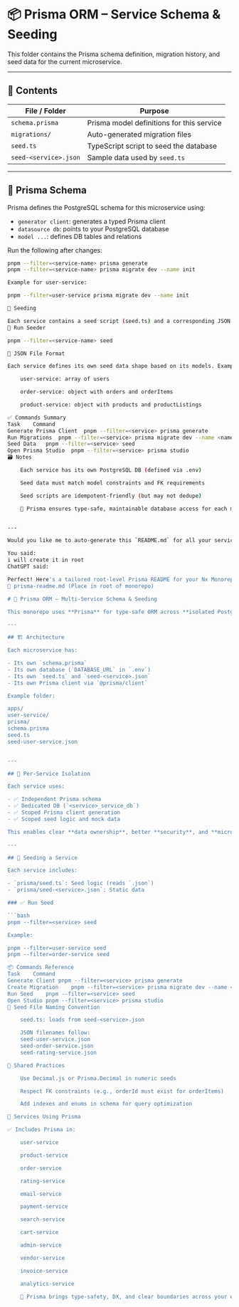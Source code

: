 # 📦 Prisma ORM – Service Schema & Seeding

This folder contains the Prisma schema definition, migration history, and seed data for the current microservice.

---

## 📁 Contents

| File / Folder         | Purpose                                   |
| --------------------- | ----------------------------------------- |
| `schema.prisma`       | Prisma model definitions for this service |
| `migrations/`         | Auto-generated migration files            |
| `seed.ts`             | TypeScript script to seed the database    |
| `seed-<service>.json` | Sample data used by `seed.ts`             |

---

## 📜 Prisma Schema

Prisma defines the PostgreSQL schema for this microservice using:

- `generator client`: generates a typed Prisma client
- `datasource db`: points to your PostgreSQL database
- `model ...`: defines DB tables and relations

Run the following after changes:

````bash
pnpm --filter=<service-name> prisma generate
pnpm --filter=<service-name> prisma migrate dev --name init

Example for user-service:

pnpm --filter=user-service prisma migrate dev --name init

🌱 Seeding

Each service contains a seed script (seed.ts) and a corresponding JSON file (seed-<service>.json) to load mock data.
🔁 Run Seeder

pnpm --filter=<service-name> seed

📄 JSON File Format

Each service defines its own seed data shape based on its models. Examples:

    user-service: array of users

    order-service: object with orders and orderItems

    product-service: object with products and productListings

✅ Commands Summary
Task	Command
Generate Prisma Client	pnpm --filter=<service> prisma generate
Run Migrations	pnpm --filter=<service> prisma migrate dev --name <name>
Seed Data	pnpm --filter=<service> seed
Open Prisma Studio	pnpm --filter=<service> prisma studio
🗃️ Notes

    Each service has its own PostgreSQL DB (defined via .env)

    Seed data must match model constraints and FK requirements

    Seed scripts are idempotent-friendly (but may not dedupe)

    🔐 Prisma ensures type-safe, maintainable database access for each microservice in a modular, isolated schema design.


---

Would you like me to auto-generate this `README.md` for all your service folders as `apps/<service>/prisma/README.md`?

You said:
i will create it in root
ChatGPT said:

Perfect! Here's a tailored root-level Prisma README for your Nx Monorepo e-commerce platform:
📁 prisma-readme.md (Place in root of monorepo)

# 🧾 Prisma ORM – Multi-Service Schema & Seeding

This monorepo uses **Prisma** for type-safe ORM across **isolated PostgreSQL databases per microservice**.

---

## 🏗️ Architecture

Each microservice has:

- Its own `schema.prisma`
- Its own database (`DATABASE_URL` in `.env`)
- Its own `seed.ts` and `seed-<service>.json`
- Its own Prisma client via `@prisma/client`

Example folder:

apps/
user-service/
prisma/
schema.prisma
seed.ts
seed-user-service.json


---

## 🧬 Per-Service Isolation

Each service uses:

- ✅ Independent Prisma schema
- ✅ Dedicated DB (`<service>_service_db`)
- ✅ Scoped Prisma client generation
- ✅ Scoped seed logic and mock data

This enables clear **data ownership**, better **security**, and **microservice independence**.

---

## 🔁 Seeding a Service

Each service includes:

- `prisma/seed.ts`: Seed logic (reads `.json`)
- `prisma/seed-<service>.json`: Static data

### ✅ Run Seed

```bash
pnpm --filter=<service> seed

Example:

pnpm --filter=user-service seed
pnpm --filter=order-service seed

📦 Commands Reference
Task	Command
Generate Client	pnpm --filter=<service> prisma generate
Create Migration	pnpm --filter=<service> prisma migrate dev --name <name>
Run Seed	pnpm --filter=<service> seed
Open Studio	pnpm --filter=<service> prisma studio
📁 Seed File Naming Convention

    seed.ts: loads from seed-<service>.json

    JSON filenames follow:
    seed-user-service.json
    seed-order-service.json
    seed-rating-service.json

🧠 Shared Practices

    Use Decimal.js or Prisma.Decimal in numeric seeds

    Respect FK constraints (e.g., orderId must exist for orderItems)

    Add indexes and enums in schema for query optimization

📌 Services Using Prisma

✅ Includes Prisma in:

    user-service

    product-service

    order-service

    rating-service

    email-service

    payment-service

    search-service

    cart-service

    admin-service

    vendor-service

    invoice-service

    analytics-service

    🧠 Prisma brings type-safety, DX, and clear boundaries across your event-driven microservices.
````
